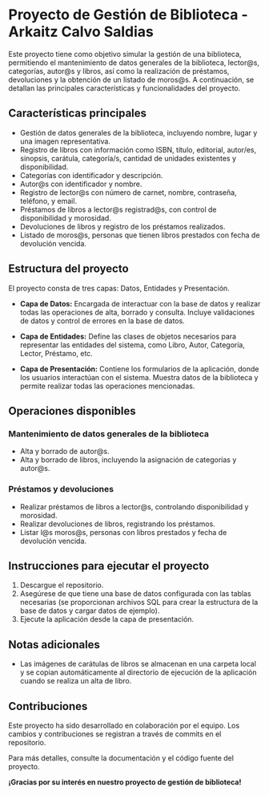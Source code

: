 # Proyecto de Gestión de Biblioteca - Arkaitz Calvo Saldias

Este proyecto tiene como objetivo simular la gestión de una biblioteca, permitiendo el mantenimiento de datos generales de la biblioteca, lector@s, categorías, autor@s y libros, así como la realización de préstamos, devoluciones y la obtención de un listado de moros@s. A continuación, se detallan las principales características y funcionalidades del proyecto.

## Características principales

- Gestión de datos generales de la biblioteca, incluyendo nombre, lugar y una imagen representativa.
- Registro de libros con información como ISBN, título, editorial, autor/es, sinopsis, carátula, categoría/s, cantidad de unidades existentes y disponibilidad.
- Categorías con identificador y descripción.
- Autor@s con identificador y nombre.
- Registro de lector@s con número de carnet, nombre, contraseña, teléfono, y email.
- Préstamos de libros a lector@s registrad@s, con control de disponibilidad y morosidad.
- Devoluciones de libros y registro de los préstamos realizados.
- Listado de moros@s, personas que tienen libros prestados con fecha de devolución vencida.

## Estructura del proyecto

El proyecto consta de tres capas: Datos, Entidades y Presentación.

- **Capa de Datos:** Encargada de interactuar con la base de datos y realizar todas las operaciones de alta, borrado y consulta. Incluye validaciones de datos y control de errores en la base de datos.

- **Capa de Entidades:** Define las clases de objetos necesarios para representar las entidades del sistema, como Libro, Autor, Categoría, Lector, Préstamo, etc.

- **Capa de Presentación:** Contiene los formularios de la aplicación, donde los usuarios interactúan con el sistema. Muestra datos de la biblioteca y permite realizar todas las operaciones mencionadas.

## Operaciones disponibles

### Mantenimiento de datos generales de la biblioteca

- Alta y borrado de autor@s.
- Alta y borrado de libros, incluyendo la asignación de categorías y autor@s.

### Préstamos y devoluciones

- Realizar préstamos de libros a lector@s, controlando disponibilidad y morosidad.
- Realizar devoluciones de libros, registrando los préstamos.
- Listar l@s moros@s, personas con libros prestados y fecha de devolución vencida.

## Instrucciones para ejecutar el proyecto

1. Descargue el repositorio.
2. Asegúrese de que tiene una base de datos configurada con las tablas necesarias (se proporcionan archivos SQL para crear la estructura de la base de datos y cargar datos de ejemplo).
3. Ejecute la aplicación desde la capa de presentación.

## Notas adicionales

- Las imágenes de carátulas de libros se almacenan en una carpeta local y se copian automáticamente al directorio de ejecución de la aplicación cuando se realiza un alta de libro.

## Contribuciones

Este proyecto ha sido desarrollado en colaboración por el equipo. Los cambios y contribuciones se registran a través de commits en el repositorio.

Para más detalles, consulte la documentación y el código fuente del proyecto.

**¡Gracias por su interés en nuestro proyecto de gestión de biblioteca!**
